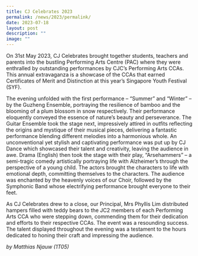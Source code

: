 ```yaml
---
title: CJ Celebrates 2023
permalink: /news/2023/permalink/
date: 2023-07-18
layout: post
description: ""
image: ""
---
```

On 31st May 2023, CJ Celebrates brought together students, teachers and parents into the bustling Performing Arts Centre (PAC) where they were enthralled by outstanding performances by CJC’s Performing Arts CCAs. This annual extravaganza is a showcase of the CCAs that earned Certificates of Merit and Distinction at this year’s Singapore Youth Festival (SYF).

The evening unfolded with the first performance – “Summer” and “Winter” – by the Guzheng Ensemble, portraying the resilience of bamboo and the blooming of a plum blossom in snow respectively. Their performance eloquently conveyed the essence of nature’s beauty and perseverance. The Guitar Ensemble took the stage next, impressively attired in outfits reflecting the origins and mystique of their musical pieces, delivering a fantastic performance blending different melodies into a harmonious whole. An unconventional yet stylish and captivating performance was put up by CJ Dance which showcased their talent and creativity, leaving the audience in awe. Drama (English) then took the stage with their play, “Arsehammers” – a semi-tragic comedy artistically portraying life with Alzheimer’s through the perspective of a young child. The actors brought the characters to life with emotional depth, committing themselves to the characters. The audience was enchanted by the heavenly voices of our Choir, followed by the Symphonic Band whose electrifying performance brought everyone to their feet. 

As CJ Celebrates drew to a close, our Principal, Mrs Phyllis Lim distributed hampers filled with teddy bears to the JC2 members of each Performing Arts CCA who were stepping down, commending them for their dedication and efforts to their respective CCAs. The event was a resounding success. The talent displayed throughout the evening was a testament to the hours dedicated to honing their craft and impressing the audience.

*by Matthias Njauw (1T05)*